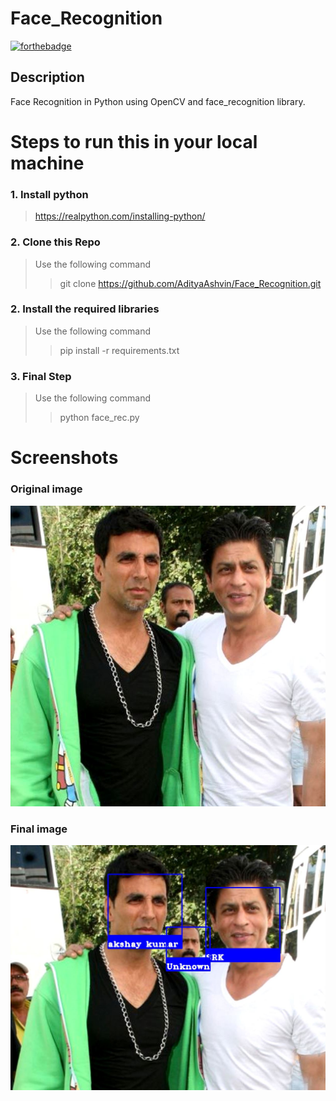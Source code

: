 # Face_Recognition
[![forthebadge](https://forthebadge.com/images/badges/made-with-python.svg)](https://github.com/AdityaAshvin)
## Description
Face Recognition in Python using OpenCV and face_recognition library.
# Steps to run this in your local  machine
### 1. Install python
>  https://realpython.com/installing-python/
### 2. Clone this Repo
> Use the following command
> 
>> git clone https://github.com/AdityaAshvin/Face_Recognition.git
### 2. Install the required libraries
> Use the following command
> 
>> pip install -r requirements.txt
### 3. Final Step
> Use the following command
>
>> python face_rec.py
# Screenshots
### Original image
![screenshot](screenshots/Screenshot2.JPG)
### Final image
![Screenshot2](screenshots/screenshot1.JPG)
